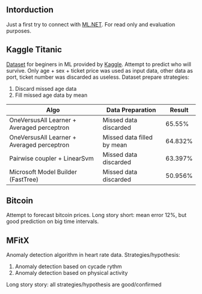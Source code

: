 ## Intorduction
Just a first try to connect with  [ML.NET](https://docs.microsoft.com/en-us/dotnet/machine-learning/). For read only and evaluation purposes.
## Kaggle Titanic
[Dataset](https://www.kaggle.com/c/titanic) for beginers in ML provided by [Kaggle](https://www.kaggle.com). Attempt to predict who will survive. Only age + sex + ticket price was used as input data, other data as port, ticket number was discarded as useless.
Dataset prepare strategies:
1. Discard missed age data
2. Fill missed age data by mean

|  Algo | Data Preparation   | Result  |
| -------| ----| ----|
| OneVersusAll Learner + Averaged perceptron  | Missed data discarded  | 65.55% |
| OneVersusAll Learner + Averaged perceptron | Missed data filled by mean | 64.832% |
| Pairwise coupler + LinearSvm | Missed data discarded | 63.397% |
| Microsoft Model Builder (FastTree) | Missed data discarded | 50.956% |

## Bitcoin

Attempt to forecast bitcoin prices. Long story short: mean error 12%, but good prediction on big time intervals.

## MFitX

Anomaly detection algorithm in heart rate data.
Strategies/hypothesis:
1. Anomaly detection based on cycade rythm
2. Anomaly detection based on physical activity

Long story story: all strategies/hypothesis are good/confirmed
